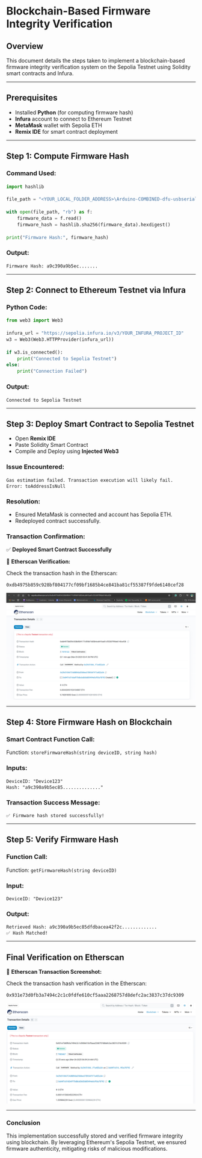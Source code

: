 # **Blockchain-Based Firmware Integrity Verification**

## **Overview**
This document details the steps taken to implement a blockchain-based firmware integrity verification system on the Sepolia Testnet using Solidity smart contracts and Infura.

---
## **Prerequisites**
- Installed **Python** (for computing firmware hash)
- **Infura** account to connect to Ethereum Testnet
- **MetaMask** wallet with Sepolia ETH
- **Remix IDE** for smart contract deployment

---
## **Step 1: Compute Firmware Hash**

### **Command Used:**
```python
import hashlib

file_path = "<YOUR_LOCAL_FOLDER_ADDRESS>\Arduino-COMBINED-dfu-usbserial-atmega16u2-Mega2560-Rev3.hex"

with open(file_path, "rb") as f:
    firmware_data = f.read()
    firmware_hash = hashlib.sha256(firmware_data).hexdigest()

print("Firmware Hash:", firmware_hash)
```

### **Output:**
```
Firmware Hash: a9c390a9b5ec.......
```

---
## **Step 2: Connect to Ethereum Testnet via Infura**

### **Python Code:**
```python
from web3 import Web3

infura_url = "https://sepolia.infura.io/v3/YOUR_INFURA_PROJECT_ID"
w3 = Web3(Web3.HTTPProvider(infura_url))

if w3.is_connected():
    print("Connected to Sepolia Testnet")
else:
    print("Connection Failed")
```

### **Output:**
```
Connected to Sepolia Testnet
```

---
## **Step 3: Deploy Smart Contract to Sepolia Testnet**
- Open **Remix IDE**
- Paste Solidity Smart Contract
- Compile and Deploy using **Injected Web3**

### **Issue Encountered:**
```
Gas estimation failed. Transaction execution will likely fail.
Error: toAddressIsNull
```

### **Resolution:**
- Ensured MetaMask is connected and account has Sepolia ETH.
- Redeployed contract successfully.

### **Transaction Confirmation:**
✅ **Deployed Smart Contract Successfully**

📌 **Etherscan Verification:** 

Check the transaction hash in the Etherscan:
```
0xdb4975b859c928bf804177cf09bf1685b4ce841ba81cf55387f9fde6140cef28
```
  
![Transaction Confirmation](https://github.com/MostaqHossain/firmware-blockchain/blob/main/tx_hash.png)

---
## **Step 4: Store Firmware Hash on Blockchain**

### **Smart Contract Function Call:**
Function: `storeFirmwareHash(string deviceID, string hash)`

### **Inputs:**
```
DeviceID: "Device123"
Hash: "a9c390a9b5ec85.............."
```

### **Transaction Success Message:**
```
✅ Firmware hash stored successfully!
```

---
## **Step 5: Verify Firmware Hash**

### **Function Call:**
Function: `getFirmwareHash(string deviceID)`

### **Input:**
```
DeviceID: "Device123"
```

### **Output:**
```
Retrieved Hash: a9c390a9b5ec85dfdbacea42f2c.............
✅ Hash Matched!
```

---
## **Final Verification on Etherscan**
📌 **Etherscan Transaction Screenshot:**

Check the transaction hash verification in the Etherscan:
```
0x931e73d0fb3a7494c2c1c0fdfe610cf5aaa2268757d8defc2ac3837c37dc9309
```
![Etherscan Verification](https://github.com/MostaqHossain/firmware-blockchain/blob/main/tx_verification.png)

---
### **Conclusion**
This implementation successfully stored and verified firmware integrity using blockchain. By leveraging Ethereum's Sepolia Testnet, we ensured firmware authenticity, mitigating risks of malicious modifications.

